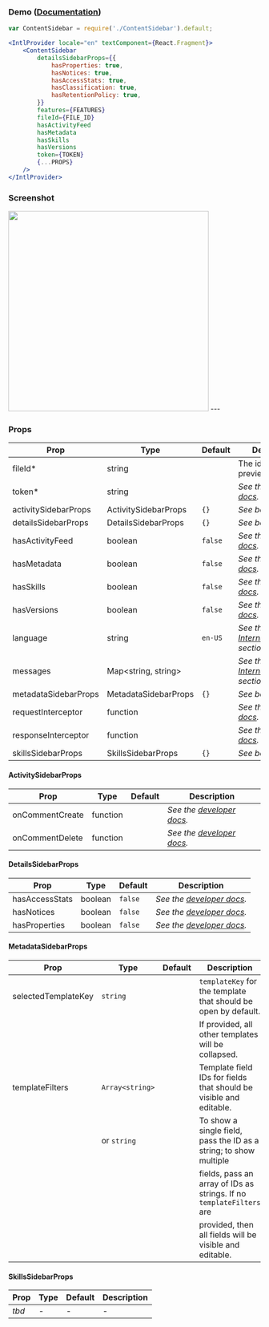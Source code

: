 ### Demo ([Documentation](https://developer.box.com/docs/box-content-sidebar))
```jsx
var ContentSidebar = require('./ContentSidebar').default;

<IntlProvider locale="en" textComponent={React.Fragment}>
    <ContentSidebar
        detailsSidebarProps={{
            hasProperties: true,
            hasNotices: true,
            hasAccessStats: true,
            hasClassification: true,
            hasRetentionPolicy: true,
        }}
        features={FEATURES}
        fileId={FILE_ID}
        hasActivityFeed
        hasMetadata
        hasSkills
        hasVersions
        token={TOKEN}
        {...PROPS}
    />
</IntlProvider>
```

### Screenshot
<img src="https://user-images.githubusercontent.com/1075325/50999865-3707d200-14e0-11e9-8488-81a4e2a5fe43.png" width="400" />
---

### Props
| Prop | Type | Default | Description |
| --- | --- | --- | --- |
| fileId* | string | | The id of the file to preview. |
| token* | string |  | *See the [developer docs](https://developer.box.com/docs/box-content-sidebar#section-options).* |
| activitySidebarProps | ActivitySidebarProps | `{}` | *See below* |
| detailsSidebarProps | DetailsSidebarProps | `{}` | *See below* |
| hasActivityFeed | boolean | `false` | *See the [developer docs](https://developer.box.com/docs/box-content-sidebar#section-options).* |
| hasMetadata | boolean | `false` | *See the [developer docs](https://developer.box.com/docs/box-content-sidebar#section-options).* |
| hasSkills | boolean | `false` | *See the [developer docs](https://developer.box.com/docs/box-content-sidebar#section-options).* |
| hasVersions | boolean | `false` | *See the [developer docs](https://developer.box.com/docs/box-content-sidebar#section-options).* |
| language | string | `en-US` | *See the [Internationalization](../README.md#internationalization) section* |
| messages | Map<string, string> |  | *See the [Internationalization](../README.md#internationalization) section* |
| metadataSidebarProps | MetadataSidebarProps | `{}` | *See below* |
| requestInterceptor | function | | *See the [developer docs](https://developer.box.com/docs/box-content-sidebar#section-options).* |
| responseInterceptor | function | | *See the [developer docs](https://developer.box.com/docs/box-content-sidebar#section-options).* |
| skillsSidebarProps | SkillsSidebarProps | `{}` | *See below* |

#### ActivitySidebarProps
| Prop | Type | Default | Description |
| --- | --- | --- | --- |
| onCommentCreate | function | | *See the [developer docs](https://developer.box.com/docs/box-content-sidebar#section-activitySidebarProps).* |
| onCommentDelete | function | | *See the [developer docs](https://developer.box.com/docs/box-content-sidebar#section-activitySidebarProps).* |

#### DetailsSidebarProps
| Prop | Type | Default | Description |
| --- | --- | --- | --- |
| hasAccessStats | boolean | `false` | *See the [developer docs](https://developer.box.com/docs/box-content-sidebar#section-detailssidebarprops).* |
| hasNotices | boolean | `false` | *See the [developer docs](https://developer.box.com/docs/box-content-sidebar#section-detailssidebarprops).* |
| hasProperties | boolean | `false` | *See the [developer docs](https://developer.box.com/docs/box-content-sidebar#section-detailssidebarprops).* |

#### MetadataSidebarProps
| Prop | Type | Default | Description |
| --- | --- | --- | --- |
| selectedTemplateKey | `string`         |  | `templateKey` for the template that should be open by default. |
|                     |                  |  | If provided, all other templates will be collapsed. |
| templateFilters     | `Array<string>`  |  | Template field IDs for fields that should be visible and editable. |
|                     | or `string`      |  | To show a single field, pass the ID as a string; to show multiple |
|                     |                  |  | fields, pass an array of IDs as strings. If no `templateFilters` are |
|                     |                  |  | provided, then all fields will be visible and editable. |

#### SkillsSidebarProps
| Prop | Type | Default | Description |
| --- | --- | --- | --- |
| *tbd* | - | - | - |
